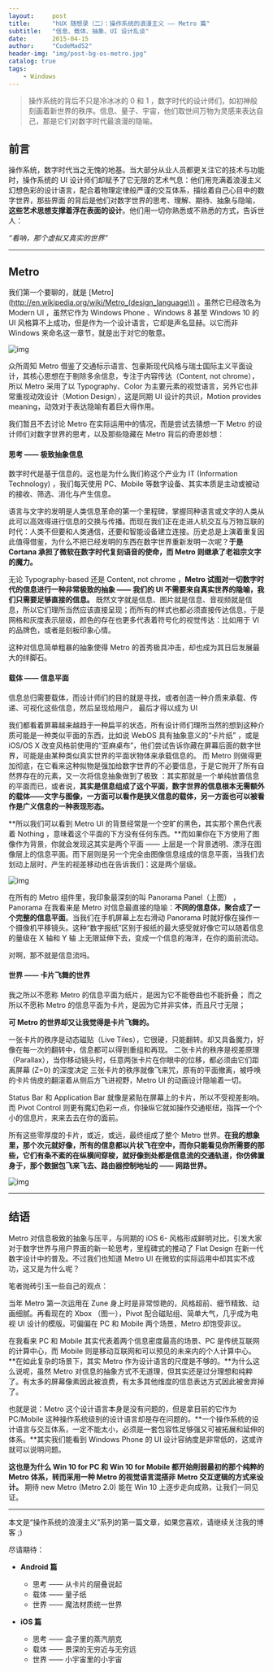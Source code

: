 ```yaml
---
layout:     post
title:      "hUX 随想录（二）：操作系统的浪漫主义 —— Metro 篇"
subtitle:   "信息、载体、抽象、UI 设计乱谈"
date:       2015-04-15
author:     "CodeMadS2"
header-img: "img/post-bg-os-metro.jpg"
catalog: true
tags:
    - Windows
---
```



> 操作系统的背后不只是冷冰冰的 0 和 1 ，数字时代的设计师们，如初神般刻画着新世界的秩序。信息、量子、宇宙，他们取世间万物为灵感来表达自己，那是它们对数字时代最浪漫的隐喻。

## 前言

操作系统，数字时代当之无愧的地基。当大部分从业人员都更关注它的技术与功能时，操作系统的 UI 设计师们却赋予了它无限的艺术气息：他们用充满着浪漫主义幻想色彩的设计语言，配合着物理定律般严谨的交互体系，描绘着自己心目中的数字世界，那些界面 的背后是他们对数字世界的思考、理解、期待、抽象与隐喻，**这些艺术思想支撑着浮在表面的设计**。他们用一切你熟悉或不熟悉的方式，告诉世人：

*“看呐，那个虚拟又真实的世界”*


---

## Metro

我们第一个要聊的，就是 [Metro](http://en.wikipedia.org/wiki/Metro_(design_language\)) 。虽然它已经改名为 Modern UI ，虽然它作为 Windows Phone 、Windows 8 甚至 Windows 10 的 UI 风格算不上成功，但是作为一个设计语言，它却是声名显赫。以它而非 Windows 来命名这一章节，就是出于对它的敬意。

![img](/img/in-post/post-metro-ui.jpg)

众所周知 Metro 借鉴了交通标示语言、包豪斯现代风格与瑞士国际主义平面设计，其核心思想在于剔除多余信息，专注于内容传达（Content, not chrome），所以 Metro 采用了以 Typography、Color 为主要元素的视觉语言，另外它也非常重视动效设计（Motion Design），这是同期 UI 设计的共识，Motion provides meaning，动效对于表达隐喻有着巨大得作用。

我们暂且不去讨论 Metro 在实际运用中的情况，而是尝试去猜想一下 Metro 的设计师们对数字世界的思考，以及那些隐藏在 Metro 背后的奇思妙想：

#### 思考 —— 极致抽象信息

数字时代是基于信息的。这也是为什么我们称这个产业为 IT (Information Technology) ，我们每天使用 PC、Mobile 等数字设备、其实本质是主动或被动的接收、筛选、消化与产生信息。

语言与文字的发明是人类信息革命的第一个里程碑，掌握同种语言或文字的人类从此可以高效得进行信息的交换与传播。而现在我们正在走进人机交互与万物互联的时代：人类不但要和人类通信，还要和智能设备建立连接。历史总是上演着重复因此值得借鉴，为什么不把已经发明的东西在数字世界重新发明一次呢？**于是 Cortana 承担了微软在数字时代复刻语音的使命，而 Metro 则继承了老祖宗文字的魔力。**

无论 Typography-based 还是 Content, not chrome ，**Metro 试图对一切数字时代的信息进行一种非常极致的抽象 —— 我们的 UI 不需要来自真实世界的隐喻，我们只需要足够直接的信息。** 既然文字就是信息、图片就是信息、音视频就是信息，所以它们理所当然应该直接呈现；而所有的样式也都必须直接传达信息，于是网格和灰度表示层级，颜色的存在也更多代表着符号化的视觉传达：比如用于 VI 的品牌色，或者是刻板印象心情。

这种对信息简单粗暴的抽象使得 Metro 的首秀极具冲击，却也成为其日后发展最大的绊脚石。


#### 载体 —— 信息平面

信息总归需要载体，而设计师们的目的就是寻找，或者创造一种介质来承载、传递、可视化这些信息，然后呈现给用户， 最后才得以成为 UI

我们都看着屏幕越来越趋于一种扁平的状态，所有设计师们理所当然的想到这种介质可能是一种类似平面的东西，比如说 WebOS 具有抽象意义的“卡片纸” ，或是 iOS/OS X 改变风格前使用的“亚麻桌布”，他们尝试告诉你藏在屏幕后面的数字世界，可能是由某种类似真实世界的平面状物体来承载信息的。
而 Metro 则做得更加彻底，在它看来这种拟物是强加给数字世界的不必要信息，于是它抛开了所有自然界存在的元素，又一次将信息抽象做到了极致 ：其实那就是一个单纯放置信息的平面而已，或者说，**其实是信息组成了这个平面，数字世界的信息根本无需额外的载体——文字与图像，一方面可以看作是狭义信息的载体，另一方面也可以被看作是广义信息的一种表现形态。**

**所以我们可以看到 Metro UI 的背景经常是一个空旷的黑色，其实那个黑色代表着 Nothing ，意味着这个平面的下方没有任何东西。**而如果你在下方使用了图像作为背景，你就会发现这其实是两个平面 —— 上层是一个背景透明、漂浮在图像层上的信息平面。而下层则是另一个完全由图像信息组成的信息平面，当我们去划动上层时，产生的视差移动也在告诉我们：这是两个层级。

![img](/img/in-post/post-metro-panorama.jpg)

在所有的 Metro 组件里，我印象最深刻的叫 Panorama Panel（上图） ，Panorama 在我看来是 Metro 对信息最直接的隐喻：**不同的信息体，聚合成了一个完整的信息平面**。当我们在手机屏幕上左右滑动 Panorama 时就好像在操作一个摄像机平移镜头。这种“数字报纸”区别于报纸的最大感受就好像它可以随着信息的量级在 X 轴和 Y 轴 上无限延伸下去，变成一个信息的海洋，在你的面前流动。

对啊，那不就是信息流吗。


#### 世界 —— 卡片飞舞的世界

我之所以不愿称 Metro 的信息平面为纸片，是因为它不能卷曲也不能折叠；
而之所以不愿称 Metro 的信息平面为卡片，是因为它并非实体，而且尺寸无限；

**可 Metro 的世界却又让我觉得是卡片飞舞的。**

一张卡片的秩序是动态磁贴（Live Tiles），它很硬，只能翻转。却又具备魔力，好像在每一次的翻转中，信息都可以得到重组和再现。
二张卡片的秩序是视差原理（Parallax），当你移动镜头时，任意两张卡片在你眼中的位移，都必须由它们距离屏幕 (Z=0) 的深度决定
三张卡片的秩序就像飞来咒，原有的平面撤离，被呼唤的卡片俏皮的翻滚着从侧后方飞进视野，Metro UI 的动画设计隐喻着一切。

Status Bar 和 Application Bar 就像是紧贴在屏幕上的卡片，所以不受视差影响。而 Pivot Control 则更有魔幻色彩一点，你操纵它就如操作交通枢纽，指挥一个个小的信息片，来来去去在你的面前。

所有这些零厚度的卡片，或近，或远，最终组成了整个 Metro 世界。**在我的想象里，那个次元就好像，所有的信息都以片状飞在空中，而你只能看见你所需要的那些，它们有条不紊的在纵横间穿梭，就好像到处都是信息流的交通轨道，你仿佛置身于，那个数据包飞来飞去、路由器控制地址的 —— 网路世界。**


![img](/img/in-post/post-metro-real.jpg)


---

## 结语

Metro 对信息极致的抽象与压平，与同期的 iOS 6- 风格形成鲜明对比，引发大家对于数字世界与用户界面的新一轮思考，里程碑式的推动了 Flat Design 在新一代数字设计中的普及。不过我们也知道 Metro UI 在微软的实际运用中却其实不成功，这又是为什么呢？

笔者抛砖引玉一些自己的观点：

当年 Metro 第一次运用在 Zune 身上时是非常惊艳的，风格超前、细节精致、动画细腻。再看现在的 Xbox （图一），Pivot 配合磁贴组、简单大气，几乎成为电视 UI 设计的模版。可偏偏在 PC 和 Mobile 两个场景，Metro 却饱受非议。

在我看来 PC 和 Mobile 其实代表着两个信息密度最高的场景、PC 是传统互联网的计算中心，而 Mobile 则是移动互联网和可以预见的未来内的个人计算中心。
**在如此复杂的场景下，其实 Metro 作为设计语言的尺度是不够的。**为什么这么说呢，虽然 Metro 对信息的抽象方式不无道理，但其实还是过分理想和纯粹了。有太多的屏幕像素因此被浪费，有太多其他维度的信息表达方式因此被舍弃掉了。

也就是说：Metro 这个设计语言本身是没有问题的，但是拿目前的它作为 PC/Mobile 这种操作系统级别的设计语言却是存在问题的。**一个操作系统的设计语言与交互体系，一定不能太小，必须是一套包容性足够强又可被拓展和延伸的体系。**其实我们能看到 Windows Phone 的 UI 设计容纳度是非常低的，这或许就可以说明问题。

**这也是为什么 Win 10 for PC 和 Win 10 for Mobile 都开始削弱最初的那个纯粹的 Metro 体系，转而采用一种 Metro 的视觉语言混搭非 Metro 交互逻辑的方式来设计。**
期待 new Metro (Metro 2.0) 能在 Win 10 上逐步走向成熟，让我们一同见证。

---

本文是“操作系统的浪漫主义”系列的第一篇文章，如果您喜欢，请继续关注我的博客 ;)

尽请期待：

* **Android 篇**
	* 思考 —— 从卡片的层叠说起
	* 载体 —— 量子纸
	* 世界 —— 魔法材质统一世界

* **iOS 篇**
	- 思考 —— 盒子里的蒸汽朋克
	- 载体 —— 景深的无穷近与无穷远
	- 世界 —— 小宇宙里的小宇宙


